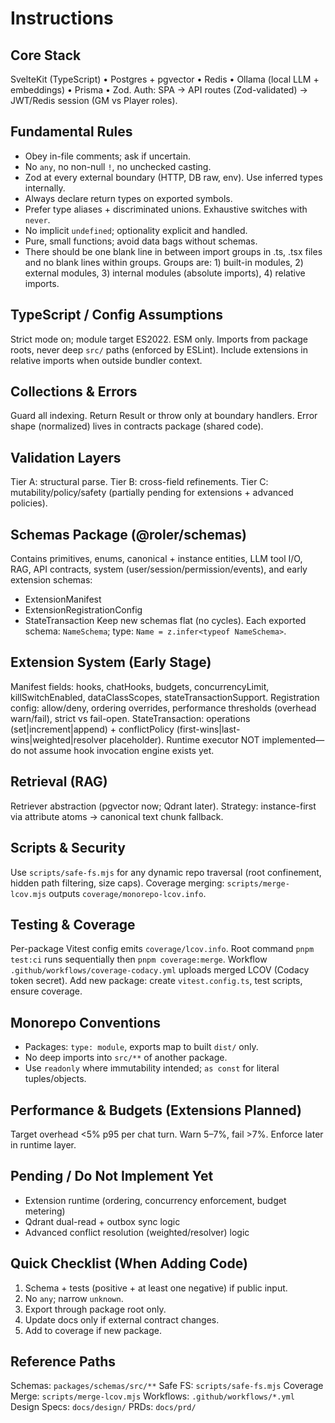 # Instructions


## Core Stack
SvelteKit (TypeScript) • Postgres + pgvector • Redis • Ollama (local LLM + embeddings) • Prisma • Zod.
Auth: SPA → API routes (Zod-validated) → JWT/Redis session (GM vs Player roles).

## Fundamental Rules
- Obey in-file comments; ask if uncertain.
- No `any`, no non-null `!`, no unchecked casting.
- Zod at every external boundary (HTTP, DB raw, env). Use inferred types internally.
- Always declare return types on exported symbols.
- Prefer type aliases + discriminated unions. Exhaustive switches with `never`.
- No implicit `undefined`; optionality explicit and handled.
- Pure, small functions; avoid data bags without schemas.
- There should be one blank line in between import groups in .ts, .tsx files and no blank lines within groups. Groups are: 1) built-in modules, 2) external modules, 3) internal modules (absolute imports), 4) relative imports.

## TypeScript / Config Assumptions
Strict mode on; module target ES2022. ESM only. Imports from package roots, never deep `src/` paths (enforced by ESLint). Include extensions in relative imports when outside bundler context.

## Collections & Errors
Guard all indexing. Return Result or throw only at boundary handlers. Error shape (normalized) lives in contracts package (shared code).

## Validation Layers
Tier A: structural parse. Tier B: cross-field refinements. Tier C: mutability/policy/safety (partially pending for extensions + advanced policies).

## Schemas Package (@roler/schemas)
Contains primitives, enums, canonical + instance entities, LLM tool I/O, RAG, API contracts, system (user/session/permission/events), and early extension schemas:
- ExtensionManifest
- ExtensionRegistrationConfig
- StateTransaction
Keep new schemas flat (no cycles). Each exported schema: `NameSchema`; type: `Name = z.infer<typeof NameSchema>`.

## Extension System (Early Stage)
Manifest fields: hooks, chatHooks, budgets, concurrencyLimit, killSwitchEnabled, dataClassScopes, stateTransactionSupport.
Registration config: allow/deny, ordering overrides, performance thresholds (overhead warn/fail), strict vs fail-open.
StateTransaction: operations (set|increment|append) + conflictPolicy (first-wins|last-wins|weighted|resolver placeholder).
Runtime executor NOT implemented—do not assume hook invocation engine exists yet.

## Retrieval (RAG)
Retriever abstraction (pgvector now; Qdrant later). Strategy: instance-first via attribute atoms → canonical text chunk fallback.

## Scripts & Security
Use `scripts/safe-fs.mjs` for any dynamic repo traversal (root confinement, hidden path filtering, size caps). Coverage merging: `scripts/merge-lcov.mjs` outputs `coverage/monorepo-lcov.info`.

## Testing & Coverage
Per-package Vitest config emits `coverage/lcov.info`. Root command `pnpm test:ci` runs sequentially then `pnpm coverage:merge`. Workflow `.github/workflows/coverage-codacy.yml` uploads merged LCOV (Codacy token secret). Add new package: create `vitest.config.ts`, test scripts, ensure coverage.

## Monorepo Conventions
- Packages: `type: module`, exports map to built `dist/` only.
- No deep imports into `src/**` of another package.
- Use `readonly` where immutability intended; `as const` for literal tuples/objects.

## Performance & Budgets (Extensions Planned)
Target overhead <5% p95 per chat turn. Warn 5–7%, fail >7%. Enforce later in runtime layer.

## Pending / Do Not Implement Yet
- Extension runtime (ordering, concurrency enforcement, budget metering)
- Qdrant dual-read + outbox sync logic
- Advanced conflict resolution (weighted/resolver) logic

## Quick Checklist (When Adding Code)
1. Schema + tests (positive + at least one negative) if public input.
2. No `any`; narrow `unknown`.
3. Export through package root only.
4. Update docs only if external contract changes.
5. Add to coverage if new package.

## Reference Paths
Schemas: `packages/schemas/src/**`
Safe FS: `scripts/safe-fs.mjs`
Coverage Merge: `scripts/merge-lcov.mjs`
Workflows: `.github/workflows/*.yml`
Design Specs: `docs/design/`
PRDs: `docs/prd/`
